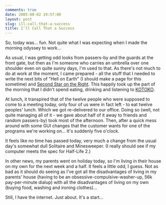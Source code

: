 ```yaml
---
comments: true
date: 2005-08-02 19:57:00
layout: post
slug: ill-call-that-a-success
title: I'll Call That a Success
---
```


So, today was... fun.  Not quite what I was expecting when I made the morning odyssey to work...  

As usual, I was getting odd looks from passers-by and the guards at the front gate, but then as I'm someone who carries an umbrella over one shoulder even on quite sunny days, I'm used to that.  As there's not much to do at work at the moment, I came prepared - all the stuff that I needed to write the next bits of "Hell on Earth" (I should make a page for this sometime) and <a href="http://www.rpol.net/display.cgi?gi=10542&gn=Neverwhere:+Stories+from+London+Below&threadnum=7">Second Star on the Right</a>.  This happily took up the part of the morning that I didn't spend eating, drinking and listening to <a href="http://www.geneon-ent.co.jp/rondorobe/music/kotoko/">KOTOKO</a>.  

At lunch, it transpired that of the twelve people who were supposed to come to a meeting today, only four of us were in fact left - to eat twelve peoples' lunch.  Which we got re-delivered to our office.  Doing so (well, not quite managing all of it - we gave about half of it away to friends and random passers-by) took most of the afternoon.  Then, after a quick mess around with some GUI changes that the customer wants for one of the programs we're working on...  It's suddenly five o'clock.  

It feels like no time has passed today, very much a change from the usual day's somewhat dull Solitaire and Minesweeper.  (I really should see if my computer meets the spec for Half-Life 2.)  

In other news, my parents went on holiday today, so I'm living in their house on my own for the next week and a half.  It feels a little odd, I guess.  Not as bad as it should do seeing as I've got all the disadvantages of living in my parents' house (having to be an obsessive-compulsive-washer-up, 56k pay-per-minute dialup) with all the disadvantages of living on my own (buying food, washing and ironing clothes)...  

Still, I have the internet.  Just about.  It's a start...

